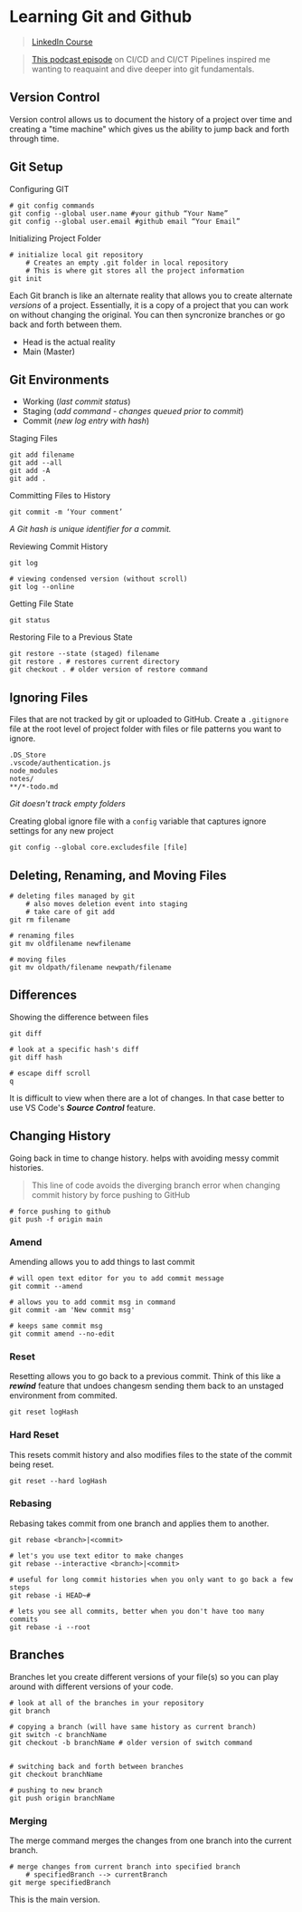 
# Learning Git and Github
>[LinkedIn Course](https://www.linkedin.com/learning-login/share?forceAccount=false&redirect=https%3A%2F%2Fwww.linkedin.com%2Flearning%2Flearning-git-and-github-14213624%3Ftrk%3Dshare_ent_url%26shareId%3DdvujaFZBS%252BGLk%252FgY2blIrg%253D%253D)

>[This podcast episode](https://podcasts.google.com/u/1/feed/aHR0cHM6Ly9hbmNob3IuZm0vcy81MTA5Mzc2NC9wb2RjYXN0L3Jzcw/episode/OWUwZDhlYmYtMmZkMC00YzcwLWI4NjMtMGI0MWE0ZjY4ZmVj?sa=X&ved=0CAUQkfYCahcKEwjojIW7zK_8AhUAAAAAHQAAAAAQLA) on CI/CD and CI/CT Pipelines inspired me wanting to reaquaint and dive deeper into git fundamentals.
## Version Control
Version control allows us to document the history of a project over time and creating a "time machine" which gives us the ability to jump back and forth through time.

## Git Setup
Configuring GIT
```
# git config commands
git config --global user.name #your github “Your Name”
git config --global user.email #github email “Your Email”
```

Initializing Project Folder
```
# initialize local git repository
	# Creates an empty .git folder in local repository
	# This is where git stores all the project information
git init
```

Each Git branch is like an alternate reality that allows you to create alternate *versions* of a project. Essentially, it is a copy of a project that you can work on without changing the original. You can then syncronize branches or go back and forth between them.
- Head is the actual reality
- Main (Master)

## Git Environments
- Working (*last commit status*)
- Staging (*add command - changes queued prior to commit*)
- Commit (*new log entry with hash*)

Staging Files
```# temporarily store files for later commit
git add filename
git add --all
git add -A
git add .
```

Committing Files to History
```# creates a version checkpoint 
git commit -m ‘Your comment’
```
*A Git hash is unique identifier for a commit.*

Reviewing Commit History
```
git log

# viewing condensed version (without scroll)
git log --online
```

Getting File State
```
git status 
```

Restoring File to a Previous State
```git restore filename
git restore --state (staged) filename
git restore . # restores current directory
git checkout . # older version of restore command
```

## Ignoring Files
Files that are not tracked by git or uploaded to GitHub. Create a `.gitignore` file at the root level of project folder with files or file patterns you want to ignore.
```
.DS_Store
.vscode/authentication.js
node_modules
notes/ 
**/*-todo.md
```
*Git doesn't track empty folders*

Creating global ignore file with a `config` variable that captures ignore settings for any new project
```
git config --global core.excludesfile [file]
```

## Deleting, Renaming, and Moving Files
```
# deleting files managed by git
    # also moves deletion event into staging
    # take care of git add 
git rm filename

# renaming files
git mv oldfilename newfilename

# moving files 
git mv oldpath/filename newpath/filename
```

## Differences
Showing the difference between files
```
git diff

# look at a specific hash's diff
git diff hash

# escape diff scroll
q
```
It is difficult to view when there are a lot of changes. In that case better to use VS Code's ***Source Control*** feature.

## Changing History
Going back in time to change history. helps with avoiding messy commit histories.
>This line of code avoids the diverging branch error when changing commit history by force pushing to GitHub
```
# force pushing to github
git push -f origin main
```
### Amend
Amending allows you to add things to last commit
```
# will open text editor for you to add commit message
git commit --amend

# allows you to add commit msg in command
git commit -am 'New commit msg'

# keeps same commit msg
git commit amend --no-edit
```
### Reset
Resetting allows you to go back to a previous commit. Think of this like a ***rewind*** feature that undoes changesm sending them back to an unstaged environment from commited.
```
git reset logHash
```
### Hard Reset
This resets commit history and also modifies files to the state of the commit being reset.
```
git reset --hard logHash
```
### Rebasing
Rebasing takes commit from one branch and applies them to another.
```
git rebase <branch>|<commit>

# let's you use text editor to make changes
git rebase --interactive <branch>|<commit>

# useful for long commit histories when you only want to go back a few steps
git rebase -i HEAD~#

# lets you see all commits, better when you don't have too many commits
git rebase -i --root
```
## Branches
Branches let you create different versions of your file(s) so you can play around with different versions of your code.
```
# look at all of the branches in your repository
git branch

# copying a branch (will have same history as current branch)
git switch -c branchName
git checkout -b branchName # older version of switch command


# switching back and forth between branches
git checkout branchName

# pushing to new branch
git push origin branchName

```
### Merging
The merge command merges the changes from one branch into the current branch.
```
# merge changes from current branch into specified branch
    # specifiedBranch --> currentBranch
git merge specifiedBranch 
```

This is the main version.